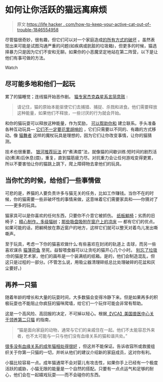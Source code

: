 # 如何让你活跃的猫远离麻烦

> 原文:[https://life hacker . com/how-to-keep-your-active-cat-out-of-trouble-1846554958](https://lifehacker.com/how-to-keep-your-active-cat-out-of-trouble-1846554958)

尽管猫很奇妙，很有趣，但它们可以对一个家庭造成[的所有方式](https://lifehacker.com/why-cats-knock-stuff-over-and-how-to-prevent-it-1747609650)[的破坏](https://lifehacker.com/protect-your-houseplants-from-your-cats-with-citrus-pee-1684240739) 。虽然表现出来可能是试图沟通严重的问题(如疾病或肮脏的垃圾箱)，但更多的时候，猫选择暴力只是因为它们不安和无聊。如果你的小恶魔坚定地站在第二阵营，以下是让他们有事可做的方法。

Watch

## 尽可能多地和他们一起玩

累了的猫睡觉；连线猫开始恶作剧。 [猫专家杰克森星系言简意赅](https://www.jacksongalaxy.com/blog/resolutions-for-a-healthy-cat-play-therapy/) :

> 请记住，猫的原始本能驱使它们去捕猎、捕捉、杀戮和进食。他们需要释放这种能量，如果他们不释放，一些讨厌的行为就会开始。

和你的猫玩耍可以释放这种能量，作为奖励， [可以帮助你和](https://lifehacker.com/how-to-get-a-cat-to-like-you-1828501761) 建立联系。手头准备各种互动玩具— [它们不一定要花里胡哨的](https://lifehacker.com/the-best-diy-pet-toys-you-can-make-from-stuff-in-your-h-1794060959) ，它们只需要以不同的、有趣的方式移动。像 [猫舞者](https://www.catdancer.com/product/test-toy/) 这样的魔杖玩具是理想的，因为它们让你改变事情，让你的猫猜测。

技术也很重要。 [银河推荐玩法](https://www.jacksongalaxy.com/blog/resolutions-for-a-healthy-cat-play-therapy/) 的“煮沸煨”法，就像猫的间歇训练:短时间的剧烈活动(煮沸)后休息(煨)，重复，直到猫筋疲力尽。对抗重力会让任何游戏变得更累，所以不要害怕让你的猫跳上跳下，爬上障碍物去拿他们的玩具。

## 当你忙的时候，给他们一些事情做

可悲的是，养猫的人要负责许多与猫无关的任务，比如工作赚钱。当你不在的时候，你的猫需要一些非破坏性的事情来做，这意味着它们需要家具和——你猜对了——更多的玩具。

猫家具可以是你喜欢的任何东西，只要你不介意它被抓伤。 [纸板躺椅](https://amzn.to/3w2cJq0)；劣质的旧椅子； [精心制作，多级猫树](https://amzn.to/3ff8UIo)；[那些吸盘吸附在窗户上的凉床](https://amzn.to/3sphiZl) — 都有它们的优点。如果可能的话，把躺椅放在靠近窗户的地方，这样它们就可以整天对着鸟儿发出嘶嘶声。

至于玩具，考虑一下你的猫喜欢做什么:有些喜欢在封闭的轨道上 击球，而另一些喜欢谋杀 [猫薄荷鱼](https://amzn.to/39fzEV0) 至死。益智喂食器可以让贪吃的猫开心几个小时。 [别忘了垃圾](https://lifehacker.com/let-your-cat-be-trash-1845956578) :你的猫是艺术家，他们的画布是一个装满纸的纸箱。是的，他们会制造混乱，但这只是过程的一部分。(不管怎么说，用吸尘器清理碎纸总比处理破碎的花盆和灰尘要好。)

## 再养一只猫

随着年龄的增长和大量的玩耍时间，大多数猫会变得冷静下来。但是如果再多的积极玩耍也不能阻止你疯狂的猫咪爬墙，给它们一个玩伴可能会非常有帮助。

这是一个高风险、高回报的决定，不可掉以轻心。根据[【VCA】美国兽医中心关于领养第二只猫](https://vcahospitals.com/know-your-pet/considerations-when-getting-a-second-cat) 的指南，

> “猫是面向家庭的动物，通常与它们的亲戚住在一起。他们不太能容忍外来者，也不太可能与一只与他们没有血缘关系的猫和谐共处。”

[很多没有血缘关系的成年猫相处得很好](https://lifehacker.com/how-to-get-two-cats-to-like-each-other-1835817910) ，但这并不能保证。告诉收容所或救援组织关于你第一只猫的一切，并听从他们的建议介绍新的家庭成员，这对你有利。

小猫比较容易一点。成年猫通常不会对婴儿有攻击性，如果你手上已经有一个极度活跃的威胁，小猫无限的能量是一个自然的搭配。只要有一点点运气和足够的耐心，他们会在一起嬉戏玩耍——而不会碰你的东西。
